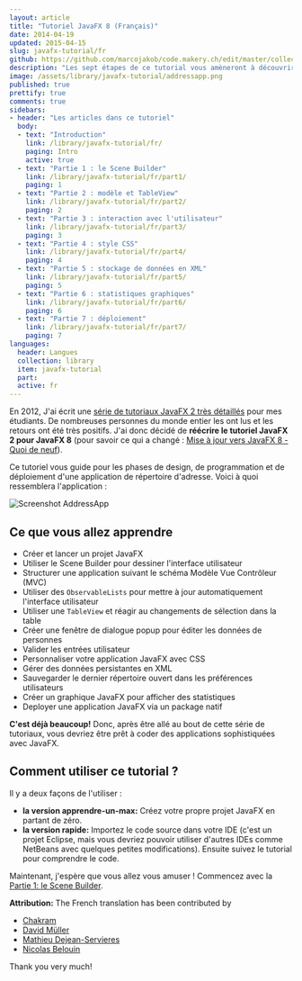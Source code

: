 ```yaml
---
layout: article
title: "Tutoriel JavaFX 8 (Français)"
date: 2014-04-19
updated: 2015-04-15
slug: javafx-tutorial/fr
github: https://github.com/marcojakob/code.makery.ch/edit/master/collections/library/javafx-tutorial-fr.md
description: "Les sept étapes de ce tutorial vous amèneront à découvrir tout à tour, le design, la programmation et enfin le déploiement d'une application de répertoire d'adresses."
image: /assets/library/javafx-tutorial/addressapp.png
published: true
prettify: true
comments: true
sidebars:
- header: "Les articles dans ce tutoriel"
  body:
  - text: "Introduction"
    link: /library/javafx-tutorial/fr/
    paging: Intro
    active: true
  - text: "Partie 1 : le Scene Builder"
    link: /library/javafx-tutorial/fr/part1/
    paging: 1
  - text: "Partie 2 : modèle et TableView"
    link: /library/javafx-tutorial/fr/part2/
    paging: 2
  - text: "Partie 3 : interaction avec l'utilisateur"
    link: /library/javafx-tutorial/fr/part3/
    paging: 3
  - text: "Partie 4 : style CSS"
    link: /library/javafx-tutorial/fr/part4/
    paging: 4
  - text: "Partie 5 : stockage de données en XML"
    link: /library/javafx-tutorial/fr/part5/
    paging: 5
  - text: "Partie 6 : statistiques graphiques"
    link: /library/javafx-tutorial/fr/part6/
    paging: 6
  - text: "Partie 7 : déploiement"
    link: /library/javafx-tutorial/fr/part7/
    paging: 7
languages: 
  header: Langues
  collection: library
  item: javafx-tutorial
  part:
  active: fr
---
```


En 2012, J'ai écrit une [série de tutoriaux JavaFX 2 très détaillés](/library/javafx-2-tutorial/) pour mes étudiants. De nombreuses personnes du monde entier les ont lus et les retours ont été très positifs. J'ai donc décidé de **réécrire le tutoriel JavaFX 2 pour JavaFX 8** (pour savoir ce qui a changé : [Mise à jour vers JavaFX 8 - Quoi de neuf](/blog/update-to-javafx-8-whats-new/)).

Ce tutoriel vous guide pour les phases de design, de programmation et de déploiement d'une application de répertoire d'adresse. Voici à quoi ressemblera l'application :

![Screenshot AddressApp](/assets/library/javafx-tutorial/addressapp.png)


## Ce que vous allez apprendre

* Créer et lancer un projet JavaFX
* Utiliser le Scene Builder pour dessiner l'interface utilisateur
* Structurer une application suivant le schéma Modèle Vue Contrôleur (MVC)
* Utiliser des `ObservableLists` pour mettre à jour automatiquement l'interface utilisateur
* Utiliser une `TableView` et réagir au changements de sélection dans la table
* Créer une fenêtre de dialogue popup pour éditer les données de personnes
* Valider les entrées utilisateur
* Personnaliser votre application JavaFX avec CSS
* Gérer des données persistantes en XML
* Sauvegarder le dernier répertoire ouvert dans les préférences utilisateurs
* Créer un graphique JavaFX pour afficher des statistiques
* Deployer une application JavaFX via un package natif

**C'est déjà beaucoup!** Donc, après être allé au bout de cette série de tutoriaux, vous devriez être prêt à coder des applications sophistiquées avec JavaFX.


## Comment utiliser ce tutorial ?

Il y a deux façons de l'utiliser :

* **la version apprendre-un-max:** Créez votre propre projet JavaFX en partant de zéro.
* **la version rapide:** Importez le code source dans votre IDE (c'est un projet Eclipse, mais vous devriez pouvoir utiliser d'autres IDEs comme NetBeans avec quelques petites modifications). Ensuite suivez le tutorial pour comprendre le code.

Maintenant, j'espère que vous allez vous amuser ! Commencez avec la [Partie 1: le Scene Builder](/library/javafx-tutorial/fr/part1/).

<div class="alert alert-success">
  <strong><i class="fa fa-trophy"></i> Attribution:</strong> The French translation has been contributed by 
  <ul>
    <li><a href="https://github.com/chakram" class="alert-link">Chakram</a></li> 
    <li><a href="https://github.com/Davidmue" class="alert-link">David Müller</a></li> 
    <li><a href="https://github.com/mdejeans" class="alert-link">Mathieu Dejean-Servieres</a></li> 
    <li><a href="https://github.com/Kynarth" class="alert-link">Nicolas Belouin</a></li> 
  </ul>
  Thank you very much!
</div>
